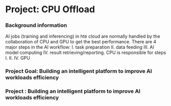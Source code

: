 # Project: CPU Offload

### Background information
  
AI jobs (training and inferencing) in hte cloud are normally handled by the collaboration of CPU and GPU to get the best performance. There are 4 major steps in the AI workflow: I. task preparation II. data feeding III. AI model computing IV. result retrieving/reporting. CPU is responsible for steps I. II. IV. GPU 


### Project Goal: Building an intelligent platform to improve AI workloads efficiency



### Project : Building an intelligent platform to improve AI workloads efficiency



